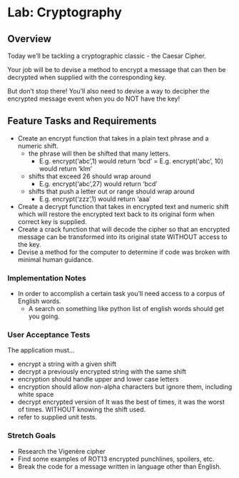# Lab: Cryptography
## Overview
Today we’ll be tackling a cryptographic classic - the Caesar Cipher.

Your job will be to devise a method to encrypt a message that can then be decrypted when supplied with the corresponding key.

But don’t stop there! You’ll also need to devise a way to decipher the encrypted message event when you do NOT have the key!

## Feature Tasks and Requirements
- Create an encrypt function that takes in a plain text phrase and a numeric shift.
  - the phrase will then be shifted that many letters.
    - E.g. encrypt(‘abc’,1) would return ‘bcd’ = E.g. encrypt(‘abc’, 10) would return ‘klm’
  - shifts that exceed 26 should wrap around
    - E.g. encrypt(‘abc’,27) would return ‘bcd’
  - shifts that push a letter out or range should wrap around
    - E.g. encrypt(‘zzz’,1) would return ‘aaa’
- Create a decrypt function that takes in encrypted text and numeric shift which will restore the encrypted text back to its original form when correct key is supplied.
- Create a crack function that will decode the cipher so that an encrypted message can be transformed into its original state WITHOUT access to the key.
- Devise a method for the computer to determine if code was broken with minimal human guidance.
### Implementation Notes
- In order to accomplish a certain task you’ll need access to a corpus of English words.
  - A search on something like python list of english words should get you going.
### User Acceptance Tests
The application must…

- encrypt a string with a given shift
- decrypt a previously encrypted string with the same shift
- encryption should handle upper and lower case letters
- encryption should allow non-alpha characters but ignore them, including white space
- decrypt encrypted version of It was the best of times, it was the worst of times. WITHOUT knowing the shift used.
- refer to supplied unit tests.

### Stretch Goals
- Research the Vigenère cipher
- Find some examples of ROT13 encrypted punchlines, spoilers, etc.
- Break the code for a message written in language other than English.

